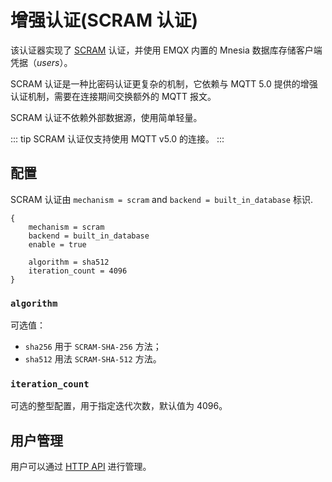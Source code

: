 # 增强认证(SCRAM 认证)

该认证器实现了 [SCRAM](https://en.wikipedia.org/wiki/Salted_Challenge_Response_Authentication_Mechanism) 认证，并使用 EMQX 内置的 Mnesia 数据库存储客户端凭据（_users_）。

SCRAM 认证是一种比密码认证更复杂的机制，它依赖与 MQTT 5.0 提供的增强认证机制，需要在连接期间交换额外的 MQTT 报文。

SCRAM 认证不依赖外部数据源，使用简单轻量。

::: tip
SCRAM 认证仅支持使用 MQTT v5.0 的连接。
:::

## 配置

SCRAM 认证由 `mechanism = scram` and `backend = built_in_database` 标识.

```
{
    mechanism = scram
    backend = built_in_database
    enable = true

    algorithm = sha512
    iteration_count = 4096
}
```

### `algorithm`

可选值：

- `sha256` 用于 `SCRAM-SHA-256` 方法；
- `sha512` 用法 `SCRAM-SHA-512` 方法。

### `iteration_count`

可选的整型配置，用于指定迭代次数，默认值为 4096。

## 用户管理

用户可以通过 [HTTP API](./user_management.md) 进行管理。
